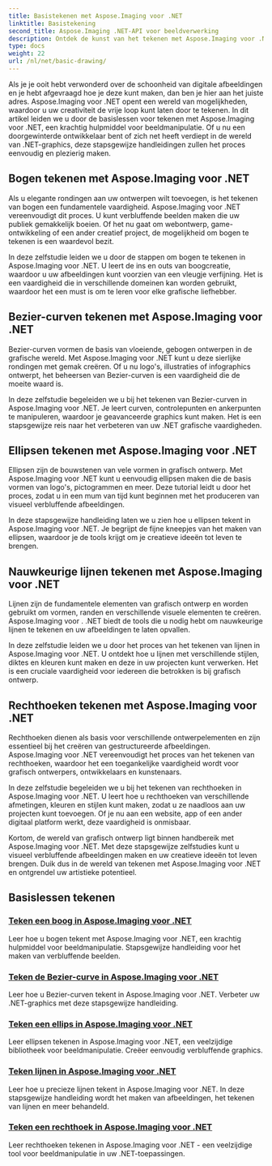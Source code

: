 ```yaml
---
title: Basistekenen met Aspose.Imaging voor .NET
linktitle: Basistekening
second_title: Aspose.Imaging .NET-API voor beeldverwerking
description: Ontdek de kunst van het tekenen met Aspose.Imaging voor .NET. Creëer verbluffende beelden via stapsgewijze handleidingen over bogen, Bezier-curven, ellipsen, lijnen en rechthoeken.
type: docs
weight: 22
url: /nl/net/basic-drawing/
---
```


Als je je ooit hebt verwonderd over de schoonheid van digitale afbeeldingen en je hebt afgevraagd hoe je deze kunt maken, dan ben je hier aan het juiste adres. Aspose.Imaging voor .NET opent een wereld van mogelijkheden, waardoor u uw creativiteit de vrije loop kunt laten door te tekenen. In dit artikel leiden we u door de basislessen voor tekenen met Aspose.Imaging voor .NET, een krachtig hulpmiddel voor beeldmanipulatie. Of u nu een doorgewinterde ontwikkelaar bent of zich net heeft verdiept in de wereld van .NET-graphics, deze stapsgewijze handleidingen zullen het proces eenvoudig en plezierig maken.

## Bogen tekenen met Aspose.Imaging voor .NET

Als u elegante rondingen aan uw ontwerpen wilt toevoegen, is het tekenen van bogen een fundamentele vaardigheid. Aspose.Imaging voor .NET vereenvoudigt dit proces. U kunt verbluffende beelden maken die uw publiek gemakkelijk boeien. Of het nu gaat om webontwerp, game-ontwikkeling of een ander creatief project, de mogelijkheid om bogen te tekenen is een waardevol bezit.

In deze zelfstudie leiden we u door de stappen om bogen te tekenen in Aspose.Imaging voor .NET. U leert de ins en outs van boogcreatie, waardoor u uw afbeeldingen kunt voorzien van een vleugje verfijning. Het is een vaardigheid die in verschillende domeinen kan worden gebruikt, waardoor het een must is om te leren voor elke grafische liefhebber.

## Bezier-curven tekenen met Aspose.Imaging voor .NET

Bezier-curven vormen de basis van vloeiende, gebogen ontwerpen in de grafische wereld. Met Aspose.Imaging voor .NET kunt u deze sierlijke rondingen met gemak creëren. Of u nu logo's, illustraties of infographics ontwerpt, het beheersen van Bezier-curven is een vaardigheid die de moeite waard is.

In deze zelfstudie begeleiden we u bij het tekenen van Bezier-curven in Aspose.Imaging voor .NET. Je leert curven, controlepunten en ankerpunten te manipuleren, waardoor je geavanceerde graphics kunt maken. Het is een stapsgewijze reis naar het verbeteren van uw .NET grafische vaardigheden.

## Ellipsen tekenen met Aspose.Imaging voor .NET

Ellipsen zijn de bouwstenen van vele vormen in grafisch ontwerp. Met Aspose.Imaging voor .NET kunt u eenvoudig ellipsen maken die de basis vormen van logo's, pictogrammen en meer. Deze tutorial leidt u door het proces, zodat u in een mum van tijd kunt beginnen met het produceren van visueel verbluffende afbeeldingen.

In deze stapsgewijze handleiding laten we u zien hoe u ellipsen tekent in Aspose.Imaging voor .NET. Je begrijpt de fijne kneepjes van het maken van ellipsen, waardoor je de tools krijgt om je creatieve ideeën tot leven te brengen.

## Nauwkeurige lijnen tekenen met Aspose.Imaging voor .NET

Lijnen zijn de fundamentele elementen van grafisch ontwerp en worden gebruikt om vormen, randen en verschillende visuele elementen te creëren. Aspose.Imaging voor . .NET biedt de tools die u nodig hebt om nauwkeurige lijnen te tekenen en uw afbeeldingen te laten opvallen.

In deze zelfstudie leiden we u door het proces van het tekenen van lijnen in Aspose.Imaging voor .NET. U ontdekt hoe u lijnen met verschillende stijlen, diktes en kleuren kunt maken en deze in uw projecten kunt verwerken. Het is een cruciale vaardigheid voor iedereen die betrokken is bij grafisch ontwerp.

## Rechthoeken tekenen met Aspose.Imaging voor .NET

Rechthoeken dienen als basis voor verschillende ontwerpelementen en zijn essentieel bij het creëren van gestructureerde afbeeldingen. Aspose.Imaging voor .NET vereenvoudigt het proces van het tekenen van rechthoeken, waardoor het een toegankelijke vaardigheid wordt voor grafisch ontwerpers, ontwikkelaars en kunstenaars.

In deze zelfstudie begeleiden we u bij het tekenen van rechthoeken in Aspose.Imaging voor .NET. U leert hoe u rechthoeken van verschillende afmetingen, kleuren en stijlen kunt maken, zodat u ze naadloos aan uw projecten kunt toevoegen. Of je nu aan een website, app of een ander digitaal platform werkt, deze vaardigheid is onmisbaar.

Kortom, de wereld van grafisch ontwerp ligt binnen handbereik met Aspose.Imaging voor .NET. Met deze stapsgewijze zelfstudies kunt u visueel verbluffende afbeeldingen maken en uw creatieve ideeën tot leven brengen. Duik dus in de wereld van tekenen met Aspose.Imaging voor .NET en ontgrendel uw artistieke potentieel.
## Basislessen tekenen
### [Teken een boog in Aspose.Imaging voor .NET](./draw-arc/)
Leer hoe u bogen tekent met Aspose.Imaging voor .NET, een krachtig hulpmiddel voor beeldmanipulatie. Stapsgewijze handleiding voor het maken van verbluffende beelden.
### [Teken de Bezier-curve in Aspose.Imaging voor .NET](./draw-bezier-curve/)
Leer hoe u Bezier-curven tekent in Aspose.Imaging voor .NET. Verbeter uw .NET-graphics met deze stapsgewijze handleiding.
### [Teken een ellips in Aspose.Imaging voor .NET](./draw-ellipse/)
Leer ellipsen tekenen in Aspose.Imaging voor .NET, een veelzijdige bibliotheek voor beeldmanipulatie. Creëer eenvoudig verbluffende graphics.
### [Teken lijnen in Aspose.Imaging voor .NET](./draw-lines/)
Leer hoe u precieze lijnen tekent in Aspose.Imaging voor .NET. In deze stapsgewijze handleiding wordt het maken van afbeeldingen, het tekenen van lijnen en meer behandeld.
### [Teken een rechthoek in Aspose.Imaging voor .NET](./draw-rectangle/)
Leer rechthoeken tekenen in Aspose.Imaging voor .NET - een veelzijdige tool voor beeldmanipulatie in uw .NET-toepassingen.